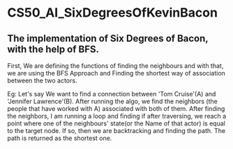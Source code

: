 # CS50_AI_SixDegreesOfKevinBacon

## The implementation of Six Degrees of Bacon, with the help of BFS. 

First, We are defining the functions of finding the neighbours and with that, we are using the BFS Approach and Finding the shortest way of 
association between the two actors.

Eg: Let's say We want to find a connection between 'Tom Cruise'(A) and 'Jennifer Lawrence'(B). After running the algo, we find the neighbors
(the people that have worked with A) associated with both of them. After finding the neighbors, I am running a loop and finding if after 
traversing, we reach a point where one of the neighbours' state(or the Name of that actor) is equal to the target node. If so, then we are 
backtracking and finding the path. The path is returned as the shortest one.
